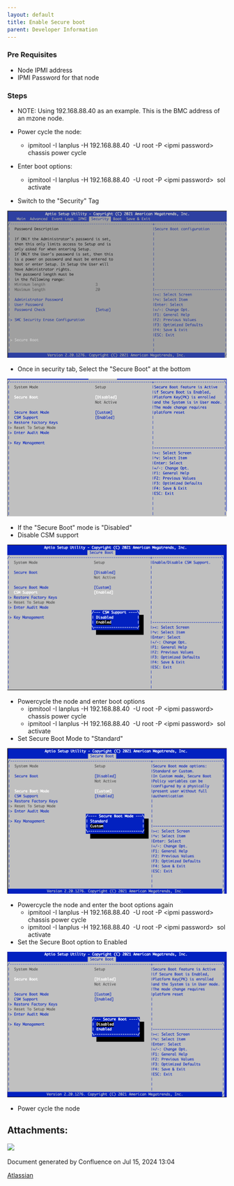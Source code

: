 ```yaml
---
layout: default
title: Enable Secure boot 
parent: Developer Information
---
```

### Pre Requisites

* Node IPMI address
* IPMI Password for that node

### Steps

* NOTE: Using 192\.168\.88\.40 as an example. This is the BMC address of an mzone node.
* Power cycle the node:
	+ ipmitool \-I lanplus \-H 192\.168\.88\.40  \-U root \-P \<ipmi password\> chassis power cycle
* Enter boot options:


	+ ipmitool \-I lanplus \-H 192\.168\.88\.40  \-U root \-P \<ipmi password\>  sol activate
* Switch to the "Security" Tag

![](attachments/482705742/482705743.png)

  


* Once in security tab, Select the "Secure Boot" at the bottom

![](attachments/482705742/482705744.png)

* If the "Secure Boot" mode is "Disabled"
* Disable CSM support

![](attachments/482705742/482705745.png)

* Powercycle the node and enter boot options
	+ ipmitool \-I lanplus \-H 192\.168\.88\.40  \-U root \-P \<ipmi password\> chassis power cycle
	+ ipmitool \-I lanplus \-H 192\.168\.88\.40  \-U root \-P \<ipmi password\>  sol activate
* Set Secure Boot Mode to "Standard"

![](attachments/482705742/482705746.png)

* Powercycle the node and enter the boot options again
	+ ipmitool \-I lanplus \-H 192\.168\.88\.40  \-U root \-P \<ipmi password\> chassis power cycle
	+ ipmitool \-I lanplus \-H 192\.168\.88\.40  \-U root \-P \<ipmi password\>  sol activate
* Set the Secure Boot option to Enabled

![](attachments/482705742/482705747.png)

* Power cycle the node

  


  






## Attachments:




![](images/icons/bullet_blue.gif)

 


Document generated by Confluence on Jul 15, 2024 13:04


[Atlassian](https://www.atlassian.com/)


 


